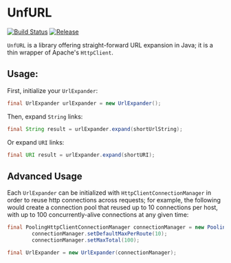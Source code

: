 # UnfURL

[![Build Status](https://travis-ci.org/yaauie/unfurl.svg?branch=master)](https://travis-ci.org/yaauie/unfurl)
[![Release](https://jitpack.io/v/yaauie/unfurl.svg)](https://jitpack.io/#yaauie/unfurl)

`UnfURL` is a library offering straight-forward URL expansion in Java;
it is a thin wrapper of Apache's `HttpClient`.

## Usage:

First, initialize your `UrlExpander`:

``` java
final UrlExpander urlExpander = new UrlExpander();
```

Then, expand `String` links:
``` java
final String result = urlExpander.expand(shortUrlString);
```

Or expand `URI` links:
``` java
final URI result = urlExpander.expand(shortURI);
```

## Advanced Usage

Each `UrlExpander` can be initialized with `HttpClientConnectionManager`
in order to reuse http connections across requests; for example,
the following would create a connection pool that reused up to 10
connections per host, with up to 100 concurrently-alive connections
at any given time:

``` java
final PoolingHttpClientConnectionManager connectionManager = new PoolingHttpClientConnectionManager();
        connectionManager.setDefaultMaxPerRoute(10);  
        connectionManager.setMaxTotal(100);

final UrlExpander = new UrlExpander(connectionManager);
```
